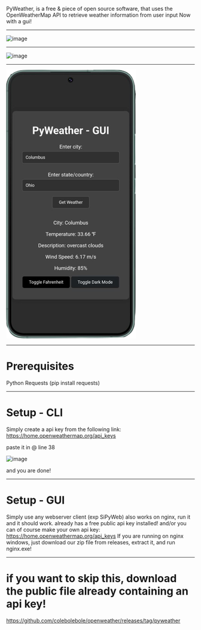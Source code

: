 PyWeather, is a free & piece of open source software, that uses the OpenWeatherMap API to retrieve weather information from user input
Now with a gui! 

---
![image](https://github.com/colebolebole/openweather/assets/88512222/44244110-3167-4f31-afb2-5c7e022eab1c)

---

![image](https://github.com/colebolebole/pyweather/assets/88512222/ff4a6020-4b6f-47da-894a-1451f0143c2a)

---

![image](mobile.png)

---
# Prerequisites  
Python
Requests (pip install requests)

---
# Setup - CLI

Simply create a api key from the following link: https://home.openweathermap.org/api_keys

paste it in @ line 38

![image](https://github.com/colebolebole/openweather/assets/88512222/16d9d12e-ebfe-4892-b5a0-73ee1049b436)

and you are done!

---

# Setup - GUI


Simply use any webserver client (exp SiPyWeb) also works on nginx, run it and it should work. already has a free public api key installed!
and/or you can of course make your own api key: https://home.openweathermap.org/api_keys
If you are running on nginx windows, just download our zip file from releases, extract it, and run nginx.exe!

---

# if you want to skip this, download the public file already containing an api key! 
https://github.com/colebolebole/openweather/releases/tag/pyweather

